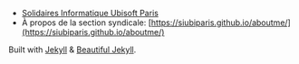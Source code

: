 - [Solidaires Informatique Ubisoft Paris](https://siubiparis.github.io)
- À propos de la section syndicale: [https://siubiparis.github.io/aboutme/](https://siubiparis.github.io/aboutme/)

Built with [Jekyll](https://jekyllrb.com/) & [Beautiful Jekyll](https://github.com/daattali/beautiful-jekyll#readme).
